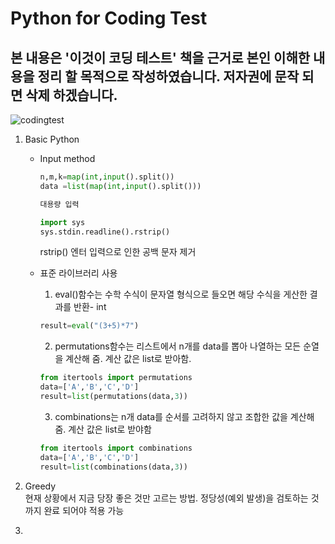 # Python for Coding Test
## 본 내용은 '이것이 코딩 테스트' 책을 근거로 본인 이해한 내용을 정리 할 목적으로 작성하였습니다. 저자권에 문작 되면 삭제 하겠습니다.
![codingtest](https://github.com/DooHub/Python/assets/99073912/d6bb3304-70a4-49e6-bb38-f261ecd47534)
1. Basic Python
   - Input method
     ```python
     n,m,k=map(int,input().split())
     data =list(map(int,input().split()))

     대용량 입력

     import sys
     sys.stdin.readline().rstrip()
     ```
     rstrip() 엔터 입력으로 인한 공백 문자 제거

   - 표준 라이브러리 사용
     1) eval()함수는 수학 수식이 문자열 형식으로 들오면 해당 수식을 게산한 결과를 반환- int
       ```python
       result=eval("(3+5)*7")
       ```
     2) permutations함수는 리스트에서 n개를 data를 뽑아 나열하는 모든 순열을 계산해 줌. 계산 값은 list로 받아함.
      ```python
      from itertools import permutations
      data=['A','B','C','D']
      result=list(permutations(data,3))
      ```
     3) combinations는 n개 data를 순서를 고려하지 않고 조합한 값을 계산해 줌. 계산 값은 list로 받야함
     ```python
     from itertools import combinations
     data=['A','B','C','D']
     result=list(combinations(data,3))
     ```
     
2. Greedy  
   현재 상황에서 지금 당장 좋은 것만 고르는 방법. 정당성(예외 발생)을 검토하는 것 까지 완료 되어야 적용 가능
3. 
